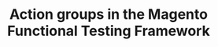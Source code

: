 ---
layout: default
group: mftf
title: Action groups in the Magento Functional Testing Framework
version: 2.3
github_link: magento-functional-testing-framework/2.0/test/action-groups.md
functional_areas:
 - Testing
---